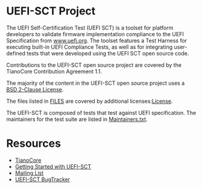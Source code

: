 # UEFI-SCT Project

The UEFI Self-Certification Test (UEFI SCT) is a toolset
for platform developers to validate firmware implementation
compliance to the UEFI Specification from www.uefi.org.
The toolset features a Test Harness for executing
built-in UEFI Compliance Tests, as well as for integrating
user-defined tests that were developed using the
UEFI SCT open source code.

Contributions to the UEFI-SCT open source project are covered by the
TianoCore Contribution Agreement 1.1.

The majority of the content in the UEFI-SCT open source project uses a
[BSD 2-Clause License](License.txt).

The files listed in [FILES](FILES)
are covered by additional licenses:[License](License.txt).

The UEFI-SCT is composed of tests that test against UEFI specification.
The maintainers for the test suite
are listed in [Maintainers.txt](Maintainers.txt).

# Resources
* [TianoCore](http://www.tianocore.org)
* [Getting Started with UEFI-SCT](https://github.com/tianocore/tianocore.github.io/wiki/UEFI-SCT)
* [Mailing List](mailto:devel@edk2.groups.io?subject=[edk2-test])
* [UEFI-SCT BugTracker](https://bugzilla.tianocore.org/)
